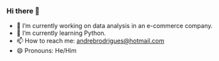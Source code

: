 ### Hi there 👋

- 🔭 I’m currently working on data analysis in an e-commerce company.
- 🌱 I’m currently learning Python.
- 📫 How to reach me: andrebrodrigues@hotmail.com
- 😄 Pronouns: He/Him
